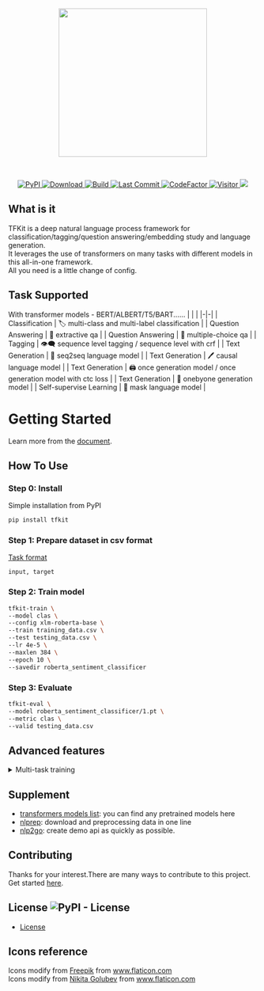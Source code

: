 <p  align="center">
    <br>
    <img src="https://raw.githubusercontent.com/voidful/TFkit/master/docs/img/tfkit.png" width="300"/>
    <br>
</p>
<br/>
<p align="center">
    <a href="https://pypi.org/project/tfkit/">
        <img alt="PyPI" src="https://img.shields.io/pypi/v/tfkit">
    </a>
    <a href="https://github.com/voidful/tfkit">
        <img alt="Download" src="https://img.shields.io/pypi/dm/tfkit">
    </a>
    <a href="https://github.com/voidful/tfkit">
        <img alt="Build" src="https://img.shields.io/github/workflow/status/voidful/tfkit/Python package">
    </a>
    <a href="https://github.com/voidful/tfkit">
        <img alt="Last Commit" src="https://img.shields.io/github/last-commit/voidful/tfkit">
    </a>
    <a href="https://www.codefactor.io/repository/github/voidful/tfkit/overview/master">
        <img src="https://www.codefactor.io/repository/github/voidful/tfkit/badge/master" alt="CodeFactor" />
    </a>
    <a href="https://github.com/voidful/tfkit">
        <img src="https://visitor-badge.glitch.me/badge?page_id=voidful.tfkit" alt="Visitor" />
    </a>
    <a href="https://codecov.io/gh/voidful/TFkit">
      <img src="https://codecov.io/gh/voidful/TFkit/branch/master/graph/badge.svg" />
    </a>
</p>

## What is it

TFKit is a deep natural language process framework for classification/tagging/question answering/embedding study and language generation.  
It leverages the use of transformers on many tasks with different models in this all-in-one framework.   
All you need is a little change of config.  

## Task Supported
With transformer models - BERT/ALBERT/T5/BART......
|  |  |
|-|-|
| Classification  | :label: multi-class and multi-label classification |
| Question Answering  | :page_with_curl: extractive qa |
| Question Answering  | :radio_button: multiple-choice qa |
| Tagging  | :eye_speech_bubble: sequence level tagging / sequence level with crf  |
| Text Generation | :memo: seq2seq language model |
| Text Generation | :pen: causal language model |
| Text Generation | :printer: once generation model / once generation model with ctc loss |
| Text Generation | :pencil: onebyone generation model |
| Self-supervise Learning | :diving_mask: mask language model |

# Getting Started
Learn more from the [document](https://voidful.github.io/TFkit/).  

## How To Use

### Step 0: Install
Simple installation from PyPI
```bash
pip install tfkit
```

### Step 1: Prepare dataset in csv format
[Task format](https://voidful.tech/TFkit/tasks/)
``` 
input, target
```

### Step 2: Train model
```bash
tfkit-train \
--model clas \
--config xlm-roberta-base \
--train training_data.csv \
--test testing_data.csv \
--lr 4e-5 \
--maxlen 384 \
--epoch 10 \
--savedir roberta_sentiment_classificer
```

### Step 3: Evaluate
```bash
tfkit-eval \
--model roberta_sentiment_classificer/1.pt \
--metric clas \
--valid testing_data.csv
```

## Advanced features
<details>
  <summary>Multi-task training </summary>

  ```bash
  tfkit-train \
    --model clas clas \
    --config xlm-roberta-base \
    --train training_data_taskA.csv training_data_taskB.csv \
    --test testing_data_taskA.csv testing_data_taskB.csv \
    --lr 4e-5 \
    --maxlen 384 \
    --epoch 10 \
    --savedir roberta_sentiment_classificer_multi_task
  ```
</details>


## Supplement
- [transformers models list](https://huggingface.co/models): you can find any pretrained models here   
- [nlprep](https://github.com/voidful/NLPrep): download and preprocessing data in one line     
- [nlp2go](https://github.com/voidful/nlp2go): create demo api as quickly as possible.


## Contributing
Thanks for your interest.There are many ways to contribute to this project. Get started [here](https://github.com/voidful/tfkit/blob/master/CONTRIBUTING.md).

## License ![PyPI - License](https://img.shields.io/github/license/voidful/tfkit)

* [License](https://github.com/voidful/tfkit/blob/master/LICENSE)

## Icons reference
Icons modify from <a href="http://www.freepik.com/" title="Freepik">Freepik</a> from <a href="https://www.flaticon.com/" title="Flaticon">www.flaticon.com</a>      
Icons modify from <a href="https://www.flaticon.com/authors/nikita-golubev" title="Nikita Golubev">Nikita Golubev</a> from <a href="https://www.flaticon.com/" title="Flaticon">www.flaticon.com</a>      
